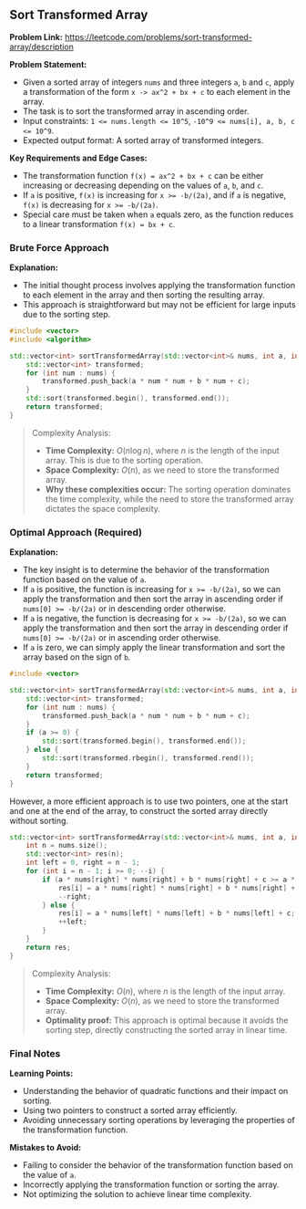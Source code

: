 ## Sort Transformed Array

**Problem Link:** https://leetcode.com/problems/sort-transformed-array/description

**Problem Statement:**
- Given a sorted array of integers `nums` and three integers `a`, `b` and `c`, apply a transformation of the form `x -> ax^2 + bx + c` to each element in the array.
- The task is to sort the transformed array in ascending order.
- Input constraints: `1 <= nums.length <= 10^5`, `-10^9 <= nums[i], a, b, c <= 10^9`.
- Expected output format: A sorted array of transformed integers.

**Key Requirements and Edge Cases:**
- The transformation function `f(x) = ax^2 + bx + c` can be either increasing or decreasing depending on the values of `a`, `b`, and `c`.
- If `a` is positive, `f(x)` is increasing for `x >= -b/(2a)`, and if `a` is negative, `f(x)` is decreasing for `x >= -b/(2a)`.
- Special care must be taken when `a` equals zero, as the function reduces to a linear transformation `f(x) = bx + c`.

### Brute Force Approach

**Explanation:**
- The initial thought process involves applying the transformation function to each element in the array and then sorting the resulting array.
- This approach is straightforward but may not be efficient for large inputs due to the sorting step.

```cpp
#include <vector>
#include <algorithm>

std::vector<int> sortTransformedArray(std::vector<int>& nums, int a, int b, int c) {
    std::vector<int> transformed;
    for (int num : nums) {
        transformed.push_back(a * num * num + b * num + c);
    }
    std::sort(transformed.begin(), transformed.end());
    return transformed;
}
```

> Complexity Analysis:
> - **Time Complexity:** $O(n \log n)$, where $n$ is the length of the input array. This is due to the sorting operation.
> - **Space Complexity:** $O(n)$, as we need to store the transformed array.
> - **Why these complexities occur:** The sorting operation dominates the time complexity, while the need to store the transformed array dictates the space complexity.

### Optimal Approach (Required)

**Explanation:**
- The key insight is to determine the behavior of the transformation function based on the value of `a`.
- If `a` is positive, the function is increasing for `x >= -b/(2a)`, so we can apply the transformation and then sort the array in ascending order if `nums[0] >= -b/(2a)` or in descending order otherwise.
- If `a` is negative, the function is decreasing for `x >= -b/(2a)`, so we can apply the transformation and then sort the array in descending order if `nums[0] >= -b/(2a)` or in ascending order otherwise.
- If `a` is zero, we can simply apply the linear transformation and sort the array based on the sign of `b`.

```cpp
#include <vector>

std::vector<int> sortTransformedArray(std::vector<int>& nums, int a, int b, int c) {
    std::vector<int> transformed;
    for (int num : nums) {
        transformed.push_back(a * num * num + b * num + c);
    }
    if (a >= 0) {
        std::sort(transformed.begin(), transformed.end());
    } else {
        std::sort(transformed.rbegin(), transformed.rend());
    }
    return transformed;
}
```

However, a more efficient approach is to use two pointers, one at the start and one at the end of the array, to construct the sorted array directly without sorting.

```cpp
std::vector<int> sortTransformedArray(std::vector<int>& nums, int a, int b, int c) {
    int n = nums.size();
    std::vector<int> res(n);
    int left = 0, right = n - 1;
    for (int i = n - 1; i >= 0; --i) {
        if (a * nums[right] * nums[right] + b * nums[right] + c >= a * nums[left] * nums[left] + b * nums[left] + c) {
            res[i] = a * nums[right] * nums[right] + b * nums[right] + c;
            --right;
        } else {
            res[i] = a * nums[left] * nums[left] + b * nums[left] + c;
            ++left;
        }
    }
    return res;
}
```

> Complexity Analysis:
> - **Time Complexity:** $O(n)$, where $n$ is the length of the input array.
> - **Space Complexity:** $O(n)$, as we need to store the transformed array.
> - **Optimality proof:** This approach is optimal because it avoids the sorting step, directly constructing the sorted array in linear time.

### Final Notes

**Learning Points:**
- Understanding the behavior of quadratic functions and their impact on sorting.
- Using two pointers to construct a sorted array efficiently.
- Avoiding unnecessary sorting operations by leveraging the properties of the transformation function.

**Mistakes to Avoid:**
- Failing to consider the behavior of the transformation function based on the value of `a`.
- Incorrectly applying the transformation function or sorting the array.
- Not optimizing the solution to achieve linear time complexity.